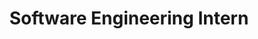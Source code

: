 ---
layout: page
company: DataSense Analytics
title: Software Engineering Intern
duration: June 2018 - December 2018
description:
    - At DataSense Analytics, I worked on multiple aspects of development by adding new front-end features, adding routing, and creating unit tests
skills: Node.js, React, Redux, TestCafe
img: /assets/img/datasense.png
redirect: https://datasenseanalytics.com/
---